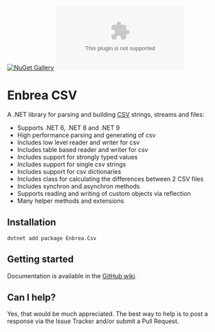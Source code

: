 [![NuGet Gallery](https://img.shields.io/badge/NuGet%20Gallery-enbrea.csv-blue.svg)](https://www.nuget.org/packages/Enbrea.Csv/)
![GitHub](https://img.shields.io/github/license/enbrea/enbrea.csv)

# Enbrea CSV

A .NET library for parsing and building [CSV](https://tools.ietf.org/html/rfc4180) strings, streams and files:

+ Supports .NET 6, .NET 8 and .NET 9
+ High performance parsing and generating of csv
+ Includes low level reader and writer for csv
+ Includes table based reader and writer for csv
+ Includes support for strongly typed values
+ Includes support for single csv strings
+ Includes support for csv dictionaries
+ Includes class for calculating the differences between 2 CSV files
+ Includes synchron and asynchron methods
+ Supports reading and writing of custom objects via reflection
+ Many helper methods and extensions 

## Installation

```
dotnet add package Enbrea.Csv
```

## Getting started

Documentation is available in the [GitHub wiki](https://github.com/enbrea/enbrea.csv/wiki).

## Can I help?

Yes, that would be much appreciated. The best way to help is to post a response via the Issue Tracker and/or submit a Pull Request.
